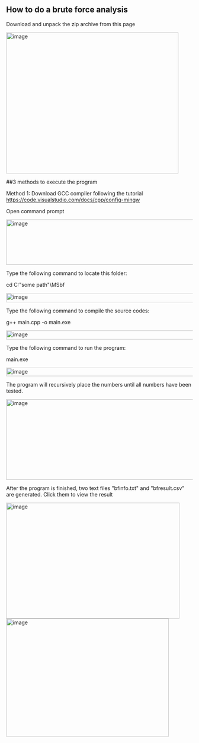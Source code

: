 ## How to do a brute force analysis

Download and unpack the zip archive from this page

<img width="465" height="380" alt="image" src="https://github.com/user-attachments/assets/7bef89a1-2ef4-4a94-91d0-13191681ef7b" />

##3 methods to execute the program

Method 1: Download GCC compiler following the tutorial
https://code.visualstudio.com/docs/cpp/config-mingw

Open command prompt

<img width="592" height="122" alt="image" src="https://github.com/user-attachments/assets/bc9042f3-a3e4-4017-b6cc-22d5d4131b91" />


Type the following command to locate this folder: 

cd C:\"some path"\MSbf

<img width="575" height="25" alt="image" src="https://github.com/user-attachments/assets/bbdf1268-48f5-49e0-8088-8067a883a539" />


Type the following command to compile the source codes:

g++ main.cpp -o main.exe

<img width="574" height="24" alt="image" src="https://github.com/user-attachments/assets/b6d94f29-377a-469f-a4eb-4ae75346075b" />

Type the following command to run the program:

main.exe

<img width="576" height="23" alt="image" src="https://github.com/user-attachments/assets/36be9634-188e-435e-b3d0-cee487555cd2" />

The program will recursively place the numbers until all numbers have been tested.

<img width="554" height="217" alt="image" src="https://github.com/user-attachments/assets/1d5349d6-b047-450d-829e-2adb69973afd" />

After the program is finished, two text files "bfinfo.txt" and "bfresult.csv" are generated. Click them to view the result

<img width="468" height="312" alt="image" src="https://github.com/user-attachments/assets/ba86860a-0945-4afa-9986-5fcdf451df64" />
<img width="439" height="318" alt="image" src="https://github.com/user-attachments/assets/62bae66f-2fc1-4542-8a74-d5264d47fb19" />



